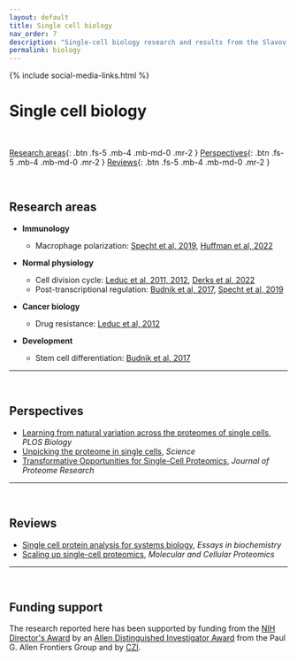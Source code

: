 ```yaml
---
layout: default
title: Single cell biology
nav_order: 7
description: "Single-cell biology research and results from the Slavov Laboratory | Proteome biology "
permalink: biology
---
```

{% include social-media-links.html %}

# Single cell biology

<!--
{: .fs-9 }
Proteome biology
{: .fs-6 .fw-300}
-->

&nbsp;

[Research areas](#research-areas){: .btn .fs-5 .mb-4 .mb-md-0 .mr-2 }
[Perspectives](#perspectives){: .btn .fs-5 .mb-4 .mb-md-0 .mr-2 }
[Reviews](#reviews){: .btn .fs-5 .mb-4 .mb-md-0 .mr-2 }


&nbsp;


## Research areas
 * **Immunology**
   - Macrophage polarization: [Specht et al, 2019](Specht_et_al_2019), [Huffman et al, 2022](Huffman_et_al_2022)

 * **Normal physiology**
   - Cell division cycle: [Leduc et al, 2011, 2012](Leduc_et_al_2022), [Derks et al, 2022](Derks_et_al_2022)
   - Post-transcriptional regulation: [Budnik et al, 2017](Budnik_et_al_2017), [Specht et al, 2019](Specht_et_al_2019)

 * **Cancer biology**
   - Drug resistance: [Leduc et al, 2012](Leduc_et_al_2022)

 * **Development**
   - Stem cell differentiation: [Budnik et al, 2017](Budnik_et_al_2017)

------------


&nbsp;


## Perspectives
* [Learning from natural variation across the proteomes of single cells](https://journals.plos.org/plosbiology/article?id=10.1371/journal.pbio.3001512), *PLOS Biology*
* [Unpicking the proteome in single cells](https://www.science.org/doi/10.1126/science.aaz6695), *Science*
* [Transformative Opportunities for Single-Cell Proteomics](https://www.ncbi.nlm.nih.gov/pmc/articles/PMC6089608/), *Journal of Proteome Research*

------------

&nbsp;

## Reviews
* [Single cell protein analysis for systems biology](https://www.ncbi.nlm.nih.gov/pmc/articles/PMC6204083/),	*Essays in biochemistry*
* [Scaling up single-cell proteomics](https://doi.org/10.1016/j.mcpro.2021.100179), *Molecular and Cellular Proteomics*

------------



&nbsp;




## Funding support
The research reported here has been supported by funding from the [NIH Director's Award](https://projectreporter.nih.gov/project_info_description.cfm?aid=9167004&icde=31336575) by an [Allen Distinguished Investigator Award](https://alleninstitute.org/what-we-do/frontiers-group/distinguished-investigators/projects/tracking-proteome-dynamics-single-cells) from the Paul G. Allen Frontiers Group and by [CZI](https://chanzuckerberg.com/science/programs-resources/single-cell-biology/seednetworks/mapping-the-transcriptome-and-proteome-of-human-testis-in-3d/).

 &nbsp;

 &nbsp;

 &nbsp;  

 &nbsp;

 &nbsp;
